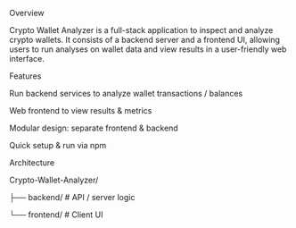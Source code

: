 Overview

  Crypto Wallet Analyzer is a full-stack application to inspect and analyze crypto wallets. It consists of a backend server and a frontend UI, allowing users to run analyses on wallet data and view results in a user-friendly web interface.

Features

Run backend services to analyze wallet transactions / balances

Web frontend to view results & metrics

Modular design: separate frontend & backend

Quick setup & run via npm

Architecture

Crypto-Wallet-Analyzer/

├── backend/      # API / server logic

└── frontend/     # Client UI
